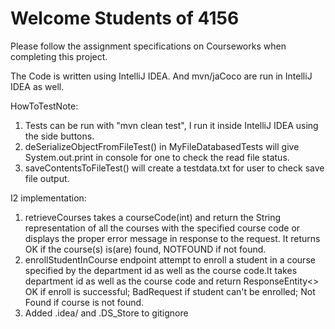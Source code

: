 # Welcome Students of 4156

Please follow the assignment specifications on Courseworks when completing this project.

The Code is written using IntelliJ IDEA. And mvn/jaCoco are run in IntelliJ IDEA as well.

HowToTestNote:
1. Tests can be run with "mvn clean test", I run it inside IntelliJ IDEA using the side buttons.
2. deSerializeObjectFromFileTest() in MyFileDatabasedTests will give System.out.print in console for one to check the read file status.
3. saveContentsToFileTest() will create a testdata.txt for user to check save file output.

I2 implementation:

1. retrieveCourses takes a courseCode(int) and return the String representation of all the courses with the specified course code or displays the proper error message in response to the request. It returns OK if the course(s) is(are) found, NOTFOUND if not found.
2. enrollStudentInCourse endpoint attempt to enroll a student in a course specified by the department id as well as the course code.It takes department id as well as the course code and return ResponseEntity<> OK if enroll is successful; BadRequest if student can't be enrolled; Not Found if course is not found.
3. Added .idea/ and .DS_Store to gitignore 